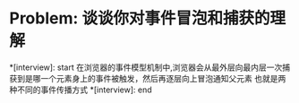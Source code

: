 # Problem: 谈谈你对事件冒泡和捕获的理解

*[interview]: start
在浏览器的事件模型机制中,浏览器会从最外层向最内层一次捕获到是哪一个元素身上的事件被触发，然后再逐层向上冒泡通知父元素
也就是两种不同的事件传播方式
*[interview]: end
